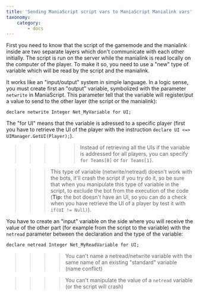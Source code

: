 ```yaml
---
title: 'Sending ManiaScript script vars to ManiaScript Manialink vars'
taxonomy:
    category:
        - docs
---
```


First you need to know that the script of the gamemode and the manialink inside are two separate layers which don't communicate with each other initially. The script is run on the server while the manialink is read locally on the computer of the player. To make it so, you need to use a "new" type of variable which will be read by the script and the manialink.

It works like an "input/output" system in simple language. In a logic sense, you must create first an "output" variable, symbolized with the parameter `netwrite` in ManiaScript. This parameter tell that the variable will register/put a value to send to the other layer (the script or the manialink):

```
declare netwrite Integer Net_MyVariable for UI;
```

The "for UI" means that the variable is adressed to a specific player (first you have to retrieve the UI of the player with the instruction `declare UI <=> UIManager.GetUI(Player);`).

>>>>> Instead of retrieving all the UIs if the variable is addressed for all players, you can specify `for Teams[0]` or `for Teams[1]`.

>>> This type of variable (netwrite/netread) doesn't work with the bots, it'll crash the script if you try do it, so be sure that when you manipulate this type of variable in the script, to exclude the bot from the execution of the code (**Tip:** the bot doesn't have an UI, so you can do a check when you have retrieve the UI of a player by test it with `if(UI != Null)`).

You have to create an "input" variable on the side where you will receive the value of the other part (for example from the script to the variable) with the `netread` parameter between the declaration and the type of the variable:

```
declare netread Integer Net_MyReadVariable for UI;
```

>>>> You can't name a netread/netwrite variable with the same name of an existing "standard" variable (name conflict)

>>>> You can't manipulate the value of a `netread` variable (or the script will crash)